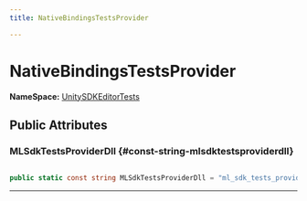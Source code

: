 ```yaml
---
title: NativeBindingsTestsProvider

---
```


# NativeBindingsTestsProvider



**NameSpace:** 
[UnitySDKEditorTests](/unity-api/api/UnitySDKEditorTests/UnitySDKEditorTests.md) 








## Public Attributes

### MLSdkTestsProviderDll {#const-string-mlsdktestsproviderdll}

```csharp

public static const string MLSdkTestsProviderDll = "ml_sdk_tests_provider";

```






-----------

